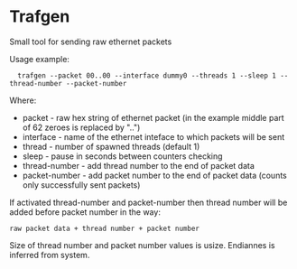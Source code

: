 # Trafgen
Small tool for sending raw ethernet packets

Usage example:

``` 
  trafgen --packet 00..00 --interface dummy0 --threads 1 --sleep 1 --thread-number --packet-number
```

Where:

* packet - raw hex string of ethernet packet (in the example middle part of 62 zeroes is replaced by "..")
* interface - name of the ethernet inteface to which packets will be sent 
* thread - number of spawned threads (default 1)
* sleep - pause in seconds between counters checking
* thread-number - add thread number to the end of packet data
* packet-number - add packet number to the end of packet data (counts only successfully sent packets)

If activated thread-number and packet-number then thread number will be added before packet number in the way:

```
raw packet data + thread number + packet number
```

Size of thread number and packet number values is usize. Endiannes is inferred from system.